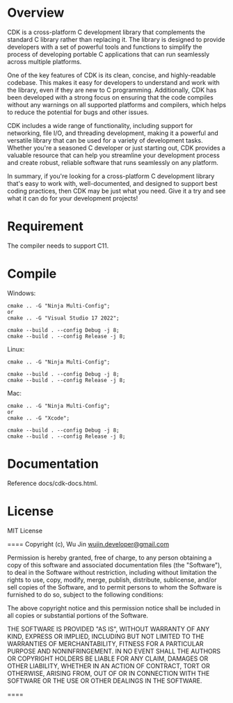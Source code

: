 # Overview
CDK is a cross-platform C development library that complements the standard C library rather than replacing it. The library is designed to provide developers with a set of powerful tools and functions to simplify the process of developing portable C applications that can run seamlessly across multiple platforms.

One of the key features of CDK is its clean, concise, and highly-readable codebase. This makes it easy for developers to understand and work with the library, even if they are new to C programming. Additionally, CDK has been developed with a strong focus on ensuring that the code compiles without any warnings on all supported platforms and compilers, which helps to reduce the potential for bugs and other issues.

CDK includes a wide range of functionality, including support for networking, file I/O, and threading development, making it a powerful and versatile library that can be used for a variety of development tasks. Whether you're a seasoned C developer or just starting out, CDK provides a valuable resource that can help you streamline your development process and create robust, reliable software that runs seamlessly on any platform.

In summary, if you're looking for a cross-platform C development library that's easy to work with, well-documented, and designed to support best coding practices, then CDK may be just what you need. Give it a try and see what it can do for your development projects!

# Requirement
The compiler needs to support C11.

# Compile

Windows:

    cmake .. -G "Ninja Multi-Config";
    or
    cmake .. -G "Visual Studio 17 2022";

    cmake --build . --config Debug -j 8;
    cmake --build . --config Release -j 8;

Linux:

    cmake .. -G "Ninja Multi-Config";
	
    cmake --build . --config Debug -j 8;
    cmake --build . --config Release -j 8;

Mac:

    cmake .. -G "Ninja Multi-Config";
    or
    cmake .. -G "Xcode";

    cmake --build . --config Debug -j 8;
    cmake --build . --config Release -j 8;

# Documentation
Reference docs/cdk-docs.html.


# License
MIT License

====
Copyright (c), Wu Jin <wujin.developer@gmail.com>

Permission is hereby granted, free of charge, to any person obtaining a copy
of this software and associated documentation files (the "Software"), to
deal in the Software without restriction, including without limitation the
rights to use, copy, modify, merge, publish, distribute, sublicense, and/or
sell copies of the Software, and to permit persons to whom the Software is
furnished to do so, subject to the following conditions:

The above copyright notice and this permission notice shall be included in
all copies or substantial portions of the Software.

THE SOFTWARE IS PROVIDED "AS IS", WITHOUT WARRANTY OF ANY KIND, EXPRESS OR
IMPLIED, INCLUDING BUT NOT LIMITED TO THE WARRANTIES OF MERCHANTABILITY,
FITNESS FOR A PARTICULAR PURPOSE AND NONINFRINGEMENT. IN NO EVENT SHALL THE
AUTHORS OR COPYRIGHT HOLDERS BE LIABLE FOR ANY CLAIM, DAMAGES OR OTHER
LIABILITY, WHETHER IN AN ACTION OF CONTRACT, TORT OR OTHERWISE, ARISING
FROM, OUT OF OR IN CONNECTION WITH THE SOFTWARE OR THE USE OR OTHER DEALINGS
IN THE SOFTWARE.

====
